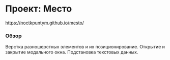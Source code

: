 # Проект: Место
https://noctkpuntym.github.io/mesto/
### Обзор

Верстка разношерстных элементов и их позиционирование. Открытие и закрытие модального окна. Подстановка текстовых данных.
